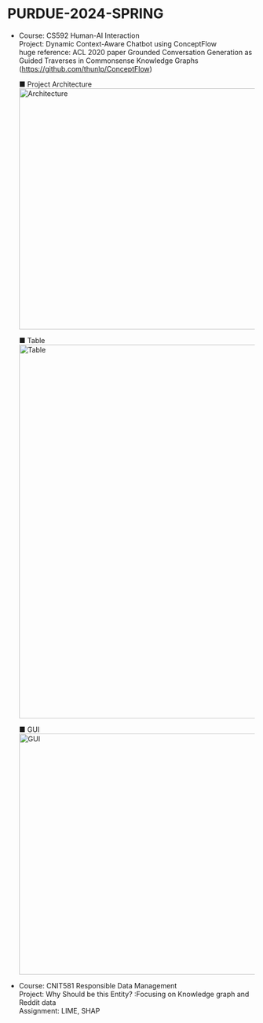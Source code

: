 # PURDUE-2024-SPRING  
- Course: CS592 Human-AI Interaction<br>
  Project: Dynamic Context-Aware Chatbot using ConceptFlow<br>
  huge reference: ACL 2020 paper Grounded Conversation Generation as Guided Traverses in Commonsense Knowledge Graphs (https://github.com/thunlp/ConceptFlow)<br>

  ■ Project Architecture<br>
  <img width="490" alt="Architecture" src="https://github.com/YHWOO13/PURDUE-2024-SPRING/assets/59326872/39c56755-f1f8-4776-8277-cb7caa503afc"> <br>

  ■ Table<br>
  <img width="760" alt="Table" src="https://github.com/YHWOO13/PURDUE-2024-SPRING/assets/59326872/b66d9c2f-787a-477b-bd74-83883c110ca1"><br>

  ■ GUI<br>
  <img width="490" alt="GUI" src="https://github.com/YHWOO13/PURDUE-2024-SPRING/assets/59326872/a93ab1df-0850-4c92-89ed-df81c07574c3"><br>


- Course: CNIT581 Responsible Data Management<br>
  Project: Why Should be this Entity? :Focusing on Knowledge graph and Reddit data<br>
  Assignment: LIME, SHAP <br>
